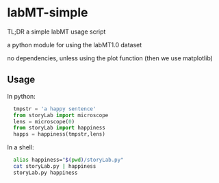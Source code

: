labMT-simple
============

TL;DR
a simple labMT usage script


a python module for using the labMT1.0 dataset

no dependencies, unless using the plot function
  (then we use matplotlib)

Usage
-----

In python:
```python
  tmpstr = 'a happy sentence'
  from storyLab import microscope
  lens = microscope(0)
  from storyLab import happiness
  happs = happiness(tmpstr,lens)
```
In a shell:
```bash
  alias happiness="$(pwd)/storyLab.py"
  cat storyLab.py | happiness
  storyLab.py happiness
```
